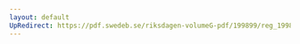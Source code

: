 ```yaml
---
layout: default
UpRedirect: https://pdf.swedeb.se/riksdagen-volumeG-pdf/199899/reg_199899/reg_199899_0312.pdf
---
```

